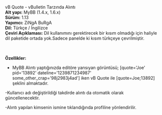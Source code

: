 vB Quote - vBulletin Tarzında Alıntı <br>
<b>Alt yapı:</b> MyBB (1.4.x, 1.6.x) <br>
<b>Sürüm:</b> 1.13 <br>
<b>Yapımcı:</b> ZiNgA BuRgA <br>
<b>Dil:</b> Türkçe / İngilizce <br>
<b>Çeviri Açıklaması:</b> Dil kullanımını gerektirecek bir kısım olmadığı için haliyle dil paketide ortada yok.Sadece panelde ki kısım türkçeye çevrilmiştir. <br>
<br>
<br>

<b>Özellikler:</b>
- MyBB Alıntı yaptığınızda editöre yansıyan görüntüsü; [quote='Joe' pid='13892' dateline='1239871234987' some_other_crap='98j2983j4ad']
iken vB Quote ile [quote=Joe;13892] şeklini almaktadır.

-Kullanıcı adı değiştirildiği takdirde alıntı da otomatik olarak güncellenecektir.

-Alıntı yapılan kimsenin ismine tıklandığında profiline yönlendirilir.

